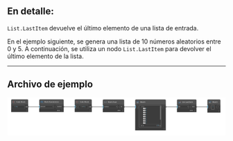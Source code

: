 ## En detalle:
`List.LastItem` devuelve el último elemento de una lista de entrada.

En el ejemplo siguiente, se genera una lista de 10 números aleatorios entre 0 y 5. A continuación, se utiliza un nodo `List.LastItem` para devolver el último elemento de la lista.
___
## Archivo de ejemplo

![List.LastItem](./DSCore.List.LastItem_img.jpg)
